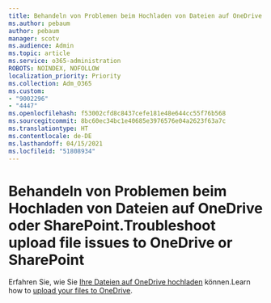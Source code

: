 ```yaml
---
title: Behandeln von Problemen beim Hochladen von Dateien auf OneDrive oder SharePoint.
ms.author: pebaum
author: pebaum
manager: scotv
ms.audience: Admin
ms.topic: article
ms.service: o365-administration
ROBOTS: NOINDEX, NOFOLLOW
localization_priority: Priority
ms.collection: Adm_O365
ms.custom:
- "9002296"
- "4447"
ms.openlocfilehash: f53002cfd8c8437cefe181e48e644cc55f76b568
ms.sourcegitcommit: 8bc60ec34bc1e40685e3976576e04a2623f63a7c
ms.translationtype: HT
ms.contentlocale: de-DE
ms.lasthandoff: 04/15/2021
ms.locfileid: "51808934"
---
```

# <a name="troubleshoot-upload-file-issues-to-onedrive-or-sharepoint"></a><span data-ttu-id="43010-102">Behandeln von Problemen beim Hochladen von Dateien auf OneDrive oder SharePoint.</span><span class="sxs-lookup"><span data-stu-id="43010-102">Troubleshoot upload file issues to OneDrive or SharePoint</span></span>

<span data-ttu-id="43010-103">Erfahren Sie, wie Sie [Ihre Dateien auf OneDrive hochladen](https://support.office.com/article/upload-and-save-files-and-folders-to-onedrive-a5710114-6aeb-4bf5-a336-dffa7cc0b77a) können.</span><span class="sxs-lookup"><span data-stu-id="43010-103">Learn how to [upload your files to OneDrive](https://support.office.com/article/upload-and-save-files-and-folders-to-onedrive-a5710114-6aeb-4bf5-a336-dffa7cc0b77a).</span></span> 
